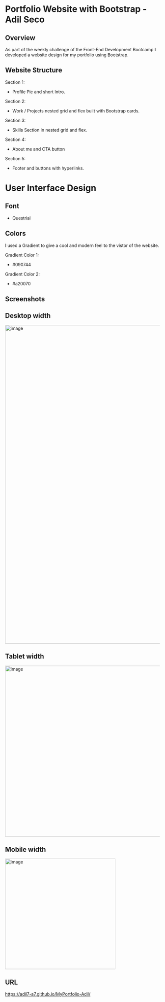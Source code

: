 # Portfolio Website with Bootstrap - Adil Seco

## Overview
As part of the weekly challenge of the Front-End Development Bootcamp I developed a website design for my portfolio using Bootstrap.


## Website Structure
Section 1:
- Profile Pic and short Intro.

Section 2:
- Work / Projects nested grid and flex built with Bootstrap cards.

Section 3: 
- Skills Section in nested grid and flex.

Section 4:
- About me and CTA button

Section 5:
- Footer and buttons with hyperlinks.


# User Interface Design
## Font 
- Questrial 

## Colors
I used a Gradient to give a cool and modern feel to the vistor of the website.

 Gradient Color 1:
 - #090744 

Gradient Color 2:
 - #a20070

## Screenshots 
##  Desktop width
<img width="1034" alt="image" src="https://user-images.githubusercontent.com/117782725/219423520-e9604066-945a-4e8e-899d-526d6be6dd6c.png">

## Tablet width
<img width="555" alt="image" src="https://user-images.githubusercontent.com/117782725/219423774-cb55c0b7-ffe3-4545-88f6-111e1600a92b.png">

## Mobile width
<img width="359" alt="image" src="https://user-images.githubusercontent.com/117782725/219420570-f219449b-4fd6-49e9-9da4-27e5d29b2d39.png">



## URL
https://adil7-a7.github.io/MyPortfolio-Adil/







